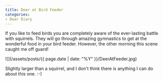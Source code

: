 ```yaml
---
title: Deer at Bird Feeder
categories:
- Dear Diary
---
```


If you like to feed birds you are completely aware of the ever-lasting battle with squirrels. They will go through amazing gymnastics to get at the wonderful food in your bird feeder. However, the other morning this scene caught me off guard!

![](/assets/posts/{{ page.date | date: "%Y" }}/DeerAtFeeder.jpg)

Slightly larger than a squirrel, and I don't think there is anything I can do about this one. :-)

